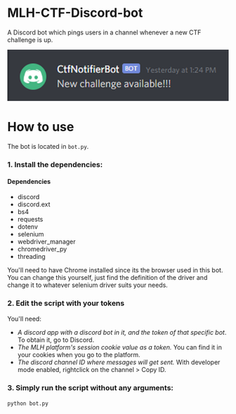 # MLH-CTF-Discord-bot
A Discord bot which pings users in a channel whenever a new CTF challenge is up.

![bot](preview.png)

# How to use
The bot is located in `bot.py`. 

### 1. Install the dependencies:

#### Dependencies
 - discord
 - discord.ext
 - bs4
 - requests
 - dotenv
 - selenium
 - webdriver_manager
 - chromedriver_py
 - threading
 
You'll need to have Chrome installed since its the browser used in this bot.  
You can change this yourself, just find the definition of the driver and change it to whatever
selenium driver suits your needs.
 
### 2. Edit the script with your tokens
You'll need:
 - *A discord app with a discord bot in it, and the token of that specific bot*. To obtain it, go to Discord.
 - *The MLH platform's session cookie value as a token.* You can find it in your cookies when you go to the platform.
 - *The discord channel ID where messages will get sent.* With developer mode enabled, rightclick on the channel > Copy ID.
 
### 3. Simply run the script without any arguments:
`python bot.py`
